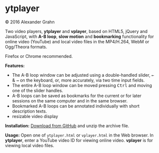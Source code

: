 # ytplayer

© 2016 Alexander Grahn

Two video players, **ytplayer** and **vplayer**, based on HTML5, jQuery and JavaScript, with **A-B loop**, **slow motion** and **bookmarking** functionality for online video (YouTube) and local video files in the MP4/H.264, WebM or Ogg/Theora formats.

Firefox or Chrome recommended.

**Features:**
- The A-B loop window can be adjusted using a double-handled slider, <kbd>&larr;</kbd> & <kbd>&rarr;</kbd> on the keyboard, or, more accurately, via two time input fields.
- The entire A-B loop window can be moved pressing <kbd>Ctrl</kbd> and moving one of the slider handles.
- A-B loops can be saved as bookmarks for the current or for later sessions on the same computer and in the same browser.
- Bookmarked A-B loops can be annotated individually with short description texts.
- resizable video display

**Installation:** [Download from GitHub](https://github.com/agrahn/ytplayer/archive/master.zip) and unzip the archive file. 

**Usage:** Open one of `ytplayer.html` or `vplayer.html` in the Web browser. In **ytplayer**, enter a YouTube video ID for viewing online video. **vplayer** is for viewing local video files.
